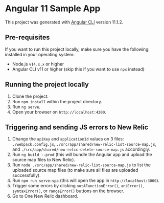 # Angular 11 Sample App

This project was generated with [Angular CLI](https://github.com/angular/angular-cli) version 11.1.2.

## Pre-requisites

If you want to run this project locally, make sure you have the following installed in your operating system:

- Node.js `v14.x.x` or higher
- Angular CLI v11 or higher (skip this if you want to use `npx` instead)

## Running the project locally

1. Clone the project.
2. Run `npm install` within the project directory.
3. Run `ng serve`.
4. Open your browser on `http://localhost:4200`.

## Triggering and sending JS errors to New Relic

1. Change the `apiKey` and `applicationId` values on 3 files: `./webpack.config.js`, `./src/app/shared/new-relic-list-source-map.js`, and `./src/app/shared/new-relic-delete-source-map.js` accordingly.
2. Run `ng build --prod` (this will bundle the Angular app and upload the source map files to New Relic).
3. Run `node ./src/app/shared/new-relic-list-source-map.js` to list the uploaded source map files (to make sure all files are uploaded successfully).
4. Run `npm run serve:spa` (this will open the app in `http://localhost:3000`).
5. Trigger some errors by clicking `notAFunctionError()`, `uriError()`, `syntaxError()`, or `rangeError()` buttons on the browser.
6. Go to One New Relic dashboard.
